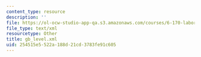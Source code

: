 ```yaml
---
content_type: resource
description: ''
file: https://ol-ocw-studio-app-qa.s3.amazonaws.com/courses/6-170-laboratory-in-software-engineering-fall-2005/254515e5522a188d21cd3783fe91c605_gb_level.xml
file_type: text/xml
resourcetype: Other
title: gb_level.xml
uid: 254515e5-522a-188d-21cd-3783fe91c605
---
```

